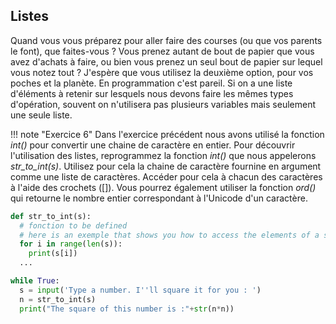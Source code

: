 ## Listes

Quand vous vous préparez pour aller faire des courses (ou que vos parents le font), que faites-vous ? Vous prenez autant de bout de papier que vous avez d'achats à faire, ou bien vous prenez un seul bout de papier sur lequel vous notez tout ? J'espère que vous utilisez la deuxième option, pour vos poches et la planète. En programmation c'est pareil. Si on a une liste d'éléments à retenir sur lesquels nous devons faire les mêmes types d'opération, souvent on n'utilisera pas plusieurs variables mais seulement une seule liste.  

!!! note "Exercice 6"
    Dans l'exercice précédent nous avons utilisé la fonction *int()* pour convertir une chaine de caractère en entier. Pour découvrir l'utilisation des listes, reprogrammez la fonction *int()* que nous appelerons *str_to_int(s)*. Utilisez pour cela la chaine de caractère fournine en argument comme une liste de caractères. Accéder pour cela à chacun des caractères à l'aide des crochets ([]). Vous pourrez également utiliser la fonction *ord()* qui retourne le nombre entier correspondant à l'Unicode d'un caractère.


```py
def str_to_int(s):
  # fonction to be defined
  # here is an exemple that shows you how to access the elements of a string as a list of characters
  for i in range(len(s)):
    print(s[i])
  ...

while True:
  s = input('Type a number. I''ll square it for you : ')
  n = str_to_int(s)
  print("The square of this number is :"+str(n*n))

```


